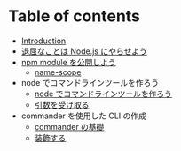 # Table of contents

* [Introduction](README.md)
* [退屈なことは Node.js にやらせよう](nakotoha-nodejs-niyaraseyou.md)
* [npm module を公開しよう](npm-module-woshiyou/README.md)
  * [name-scope](npm-module-woshiyou/name-scope.md)
* node でコマンドラインツールを作ろう
  * [node でコマンドラインツールを作ろう](node-dekomandoraintsruworou/node-dekomandoraintsruworou.md)
  * [引数を受け取る](node-dekomandoraintsruworou/wokeru.md)
* commander を使用した CLI の作成
  * [commander の基礎](commander-woshita-cli-no/untitled.md)
  * [装飾する](commander-woshita-cli-no/untitled-1.md)

